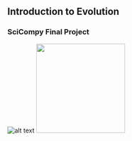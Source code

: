 ## Introduction to Evolution
### SciCompy Final Project
![alt text](https://upload.wikimedia.org/wikipedia/commons/a/ae/Darwin%27s_finches_by_Gould.jpg)
<img src="https://upload.wikimedia.org/wikipedia/commons/a/ae/Darwin%27s_finches_by_Gould.jpg" width=200>
